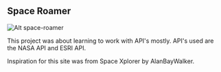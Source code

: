 ## Space Roamer

![Alt space-roamer](./images/space-roamer-gif.gif?raw=true "space-roamer")

This project was about learning to work with API's mostly.
API's used are the NASA API and ESRI API.

Inspiration for this site was from Space Xplorer by AlanBayWalker.
